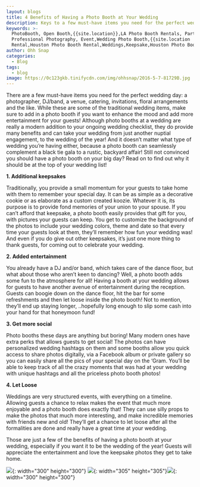 ```yaml
---
layout: blogs
title: 4 Benefits of Having a Photo Booth at Your Wedding
description: Keys to a few must-have items you need for the perfect wedding day.
keywords: >-
  PhotoBooth, Open Booth,{{site.location}},LA Photo Booth Rentals, Party Booth,
  Professional Photography, Event,Wedding Photo Booth,{{site.location | liquify}} Photo Booth
  Rental,Houston Photo Booth Rental,Weddings,Keepsake,Houston Photo Booth,
author: Ohh Snap
categories:
  - Blog
tags:
  - blog
image: https://0c123gkb.tinifycdn.com/img/ohhsnap/2016-5-7-81729B.jpg
---
```

There are a few must-have items you need for the perfect wedding day: a photographer, DJ/band, a venue, catering, invitations, floral arrangements and the like. While these are some of the traditional wedding items, make sure to add in a photo booth if you want to enhance the mood and add more entertainment for your guests\! Although photo booths at a wedding are really a modern addition to your ongoing wedding checklist, they do provide many benefits and can take your wedding from just another nuptial engagement, to the wedding of the year\! And it doesn’t matter what type of wedding you’re having either, because a photo booth can seamlessly complement a black tie gala to a rustic, backyard affair\! Still not convinced you should have a photo booth on your big day? Read on to find out why it should be at the top of your wedding list\!

**1\. Additional keepsakes**

Traditionally, you provide a small momentum for your guests to take home with them to remember your special day. It can be as simple as a decorative cookie or as elaborate as a custom created koozie. Whatever it is, its purpose is to provide fond memories of your union to your spouse. If you can’t afford that keepsake, a photo booth easily provides that gift for you, with pictures your guests can keep. You get to customize the background of the photos to include your wedding colors, theme and date so that every time your guests look at them, they’ll remember how fun your wedding was\! And even if you do give out other keepsakes, it’s just one more thing to thank guests, for coming out to celebrate your wedding.&nbsp; &nbsp;&nbsp; &nbsp; &nbsp; &nbsp; &nbsp; &nbsp; &nbsp; &nbsp;&nbsp;

**2\. Added entertainment**

You already have a DJ and/or band, which takes care of the dance floor, but what about those who aren’t keen to dancing? Well, a photo booth adds some fun to the atmosphere for all\! Having a booth at your wedding allows for guests to have another avenue of entertainment during the reception. Guests can boogie down on the dance floor, hit the bar for some refreshments and then let loose inside the photo booth\! Not to mention, they’ll end up staying longer, ..hopefully long enough to slip some cash into your hand for that honeymoon fund\!

**3\. Get more social**

Photo booths these days are anything but boring\! Many modern ones have extra perks that allows guests to get social\! The photos can have personalized wedding hashtags on them and some booths allow you quick access to share photos digitally, via a Facebook album or private gallery so you can easily share all the pics of your special day on the ‘Gram. You’ll be able to keep track of all the crazy moments that was had at your wedding with unique hashtags and all the priceless photo booth photos\!

**4\. Let Loose**

Weddings are very structured events, with everything on a timeline. Allowing guests a chance to relax makes the event that much more enjoyable and a photo booth does exactly that\! They can use silly props to make the photos that much more interesting, and make incredible memories with friends new and old\! They’ll get a chance to let loose after all the formalities are done and really have a great time at your wedding.

Those are just a few of the benefits of having a photo booth at your wedding, especially if you want it to be the wedding of the year\! Guests will appreciate the entertainment and love the keepsake photos they get to take home.

![](/img/dsc7440.jpg){: width="300" height="300"}&nbsp;![](/img/2017-11-11-84899a.jpg){: width="305" height="305"}![](/img/screen-shot-2018-01-23-at-3-17-08.png){: width="300" height="300"}
